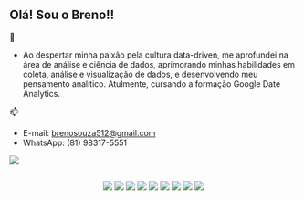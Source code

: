 ## Olá! Sou o Breno!!

📕
- Ao despertar minha paixão pela cultura data-driven, me aprofundei na área de análise e ciência de dados, aprimorando minhas habilidades em coleta, análise e visualização de dados, e desenvolvendo meu pensamento analítico. Atulmente, cursando a formação Google Date Analytics.

📫 
- E-mail: brenosouza512@gmail.com
- WhatsApp: (81) 98317-5551
 <html>
    <div style="display: inline_block">
       <a href="https://www.linkedin.com/in/breno-sz/" target="_blank"><img src="https://img.shields.io/badge/LinkedIn-0077B5?style=for-the-badge&logo=linkedin&logoColor=white" ></a>
    </div>

  ##

 <div style="display: inline_block" align="center">
      <a><img src="https://img.shields.io/badge/Tableau-E97627?style=for-the-badge&logo=Tableau&logoColor=white" target="_blank"></a>
      <a><img src="https://img.shields.io/badge/PowerBI-F2C811?style=for-the-badge&logo=Power%20BI&logoColor=white" target="_blank"></a>
      <a><img src="https://img.shields.io/badge/Microsoft%20Excel-217346.svg?style=for-the-badge&logo=Microsoft-Excel&logoColor=white" target="_blank"></a>
      <a><img src="https://img.shields.io/badge/MySQL-005C84?style=for-the-badge&logo=mysql&logoColor=white" target="_blank"></a>
      <a><img src="https://img.shields.io/badge/Markdown-000000?style=for-the-badge&logo=markdown&logoColor=white" target="_blank"></a>
      <a></a><img src="https://img.shields.io/badge/Python-FFD43B?style=for-the-badge&logo=python&logoColor=blue" target="_blank"></a>
      <a><img src="https://img.shields.io/badge/Colab-F9AB00?style=for-the-badge&logo=googlecolab&color=525252" target="_blank"></a>
      <a><img src="https://img.shields.io/badge/Jupyter-F37626.svg?style=for-the-badge&logo=Jupyter&logoColor=white" target="_blank"></a>
      <a><img src="https://img.shields.io/badge/GIT-E44C30?style=for-the-badge&logo=git&logoColor=white" target="_blank"></a>
  </div>
</html>
